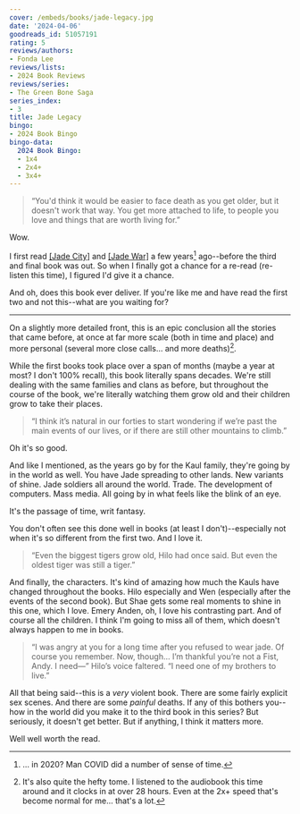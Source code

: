 ```yaml
---
cover: /embeds/books/jade-legacy.jpg
date: '2024-04-06'
goodreads_id: 51057191
rating: 5
reviews/authors:
- Fonda Lee
reviews/lists:
- 2024 Book Reviews
reviews/series:
- The Green Bone Saga
series_index:
- 3
title: Jade Legacy
bingo:
- 2024 Book Bingo
bingo-data:
  2024 Book Bingo:
  - 1x4
  - 2x4+
  - 3x4+
---
```

> “You'd think it would be easier to face death as you get older, but it doesn't work that way. You get more attached to life, to people you love and things that are worth living for.” 

Wow. 

I first read [[Jade City]]() and [[Jade War]]() a few years[^time] ago--before the third and final book was out. So when I finally got a chance for a re-read (re-listen this time), I figured I'd give it a chance. 

And oh, does this book ever deliver. If you're like me and have read the first two and not this--what are you waiting for? 

- - -

<!--more-->

On a slightly more detailed front, this is an epic conclusion all the stories that came before, at once at far more scale (both in time and place) and more personal (several more close calls... and more deaths)[^size]. 

While the first books took place over a span of months (maybe a year at most? I don't 100% recall), this book literally spans decades. We're still dealing with the same families and clans as before, but throughout the course of the book, we're literally watching them grow old and their children grow to take their places. 

> “I think it’s natural in our forties to start wondering if we’re past the main events of our lives, or if there are still other mountains to climb.”

Oh it's so good. 

And like I mentioned, as the years go by for the Kaul family, they're going by in the world as well. You have Jade spreading to other lands. New variants of shine. Jade soldiers all around the world. Trade. The development of computers. Mass media. All going by in what feels like the blink of an eye. 

It's the passage of time, writ fantasy. 

You don't often see this done well in books (at least I don't)--especially not when it's so different from the first two. And I love it. 

> “Even the biggest tigers grow old, Hilo had once said. But even the oldest tiger was still a tiger.” 

And finally, the characters. It's kind of amazing how much the Kauls have changed throughout the books. Hilo especially and Wen (especially after the events of the second book). But Shae gets some real moments to shine in this one, which I love. Emery Anden, oh, I love his contrasting part. And of course all the children. I think I'm going to miss all of them, which doesn't always happen to me in books. 

> “I was angry at you for a long time after you refused to wear jade. Of course you remember. Now, though… I’m thankful you’re not a Fist, Andy. I need—” Hilo’s voice faltered. “I need one of my brothers to live.” 

All that being said--this is a *very* violent book. There are some fairly explicit sex scenes. And there are some *painful* deaths. If any of this bothers you--how in the world did you make it to the third book in this series? But seriously, it doesn't get better. But if anything, I think it matters more. 

Well well worth the read. 

[^time]: ... in 2020? Man COVID did a number of sense of time. 

[^size]: It's also quite the hefty tome. I listened to the audiobook this time around and it clocks in at over 28 hours. Even at the 2x+ speed that's become normal for me... that's a lot. 